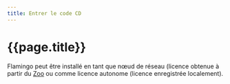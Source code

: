 ```yaml
---
title: Entrer le code CD
---
```


<!-- This page is not used at this time.  We will see if we need it in the future. -->

# {{page.title}}
Flamingo peut être installé en tant que nœud de réseau (licence obtenue à partir du [Zoo](http://www.rhino3d.com/zoo.htm) ou comme licence autonome (licence enregistrée localement).